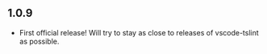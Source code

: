 ## 1.0.9
- First official release! Will try to stay as close to releases of vscode-tslint as possible.
